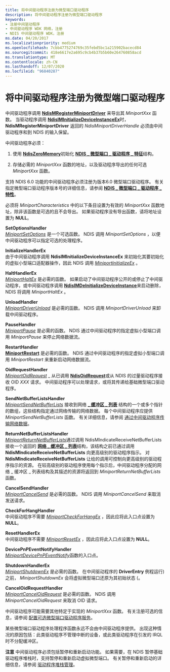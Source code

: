 ```yaml
---
title: 将中间驱动程序注册为微型端口驱动程序
description: 将中间驱动程序注册为微型端口驱动程序
keywords:
- 注册中间驱动程序
- 中间驱动程序 WDK 网络，注册
- NDIS 中间驱动程序 WDK，注册
ms.date: 04/20/2017
ms.localizationpriority: medium
ms.openlocfilehash: 7cbb4775274769c35febd5bc1a215902bacecd84
ms.sourcegitcommit: 418e6617e2a695c9cb4b37b5b60e264760858acd
ms.translationtype: MT
ms.contentlocale: zh-CN
ms.lasthandoff: 12/07/2020
ms.locfileid: "96840287"
---
```

# <a name="registering-an-intermediate-driver-as-a-miniport-driver"></a>将中间驱动程序注册为微型端口驱动程序





中间驱动程序调用 [**NdisMRegisterMiniportDriver**](/windows-hardware/drivers/ddi/ndis/nf-ndis-ndismregisterminiportdriver) 来导出其 *MiniportXxx* 函数。 当驱动程序调用 [**NdisIMInitializeDeviceInstanceEx**](/windows-hardware/drivers/ddi/ndis/nf-ndis-ndisiminitializedeviceinstanceex)时， **NdisMRegisterMiniportDriver** 返回的 *NdisMiniportDriverHandle* 必须由中间驱动程序和到 NDIS 的输入保留。

中间驱动程序必须：

1.  使用 [**NdisZeroMemory**](/windows-hardware/drivers/ddi/ndis/nf-ndis-ndiszeromemory)初始化 [**NDIS \_ 微型端口 \_ 驱动程序 \_ 特征**](/windows-hardware/drivers/ddi/ndis/ns-ndis-_ndis_miniport_driver_characteristics)结构。

2.  存储必需的 *MiniportXxx* 函数的地址，以及驱动程序导出的任何可选 *MiniportXxx* 函数。

支持 NDIS 6.0 功能的中间驱动程序必须注册为版本6.0 微型端口驱动程序。 有关指定微型端口驱动程序版本号的详细信息，请参阅 [**NDIS \_ 微型端口 \_ 驱动程序 \_ 特性**](/windows-hardware/drivers/ddi/ndis/ns-ndis-_ndis_miniport_driver_characteristics)。

必须将 *MiniportCharacteristics* 中的以下条目设置为有效的 *MiniportXxx* 函数地址，除非该函数是可选的且不会导出。 如果驱动程序没有导出函数，请将地址设置为 **NULL**。

<a href="" id="setoptionshandler"></a>**SetOptionsHandler**  
[*MiniportSetOptions*](/windows-hardware/drivers/ddi/ndis/nc-ndis-set_options) 是一个可选函数。 NDIS 调用 *MiniportSetOptions* ，以便中间驱动程序可以指定可选的处理程序。

<a href="" id="initializehandlerex"></a>**InitializeHandlerEx**  
由于中间驱动程序调用 **NdisIMInitializeDeviceInstanceEx** 来初始化其要初始化的虚拟小型端口适配器操作，因此 NDIS 调用 [*MiniportInitializeEx*](/windows-hardware/drivers/ddi/ndis/nc-ndis-miniport_initialize) 。

<a href="" id="halthandlerex"></a>**HaltHandlerEx**  
[*MiniportHaltEx*](/windows-hardware/drivers/ddi/ndis/nc-ndis-miniport_halt) 是必需的函数。 如果启动了中间驱动程序公开的或停止了中间驱动程序，或中间驱动程序调用 [**NdisIMDeInitializeDeviceInstance**](/windows-hardware/drivers/ddi/ndis/nf-ndis-ndisimdeinitializedeviceinstance)来启动删除，NDIS 将调用 *MiniportHaltEx* 。

<a href="" id="unloadhandler"></a>**UnloadHandler**  
[*MiniportDriverUnload*](/windows-hardware/drivers/ddi/ndis/nc-ndis-miniport_unload) 是必需的函数。 NDIS 调用 *MiniportDriverUnload* 来卸载中间驱动程序。

<a href="" id="pausehandler"></a>**PauseHandler**  
[*MiniportPause*](/windows-hardware/drivers/ddi/ndis/nc-ndis-miniport_pause) 是必需的函数。 NDIS 通过中间驱动程序的指定虚拟小型端口调用 *MiniportPause* 来停止网络数据流。

<a href="" id="restarthandler"></a>**RestartHandler**  
[**MiniportRestart**](/windows-hardware/drivers/ddi/ndis/nc-ndis-miniport_restart) 是必需的函数。 NDIS 通过中间驱动程序的指定虚拟小型端口调用 *MiniportRestart* 来重新启动网络数据流。

<a href="" id="oidrequesthandler"></a>**OidRequestHandler**  
[*MiniportOidRequest*](/windows-hardware/drivers/ddi/ndis/nc-ndis-miniport_oid_request) \_ 从已调用 [**NdisOidRequest**](/windows-hardware/drivers/ddi/ndis/nf-ndis-ndisoidrequest)或从 NDIS 的过量驱动程序接收 OID *XXX* 请求。 中间驱动程序可以处理请求，或将其传递给基础微型端口驱动程序。

<a href="" id="sendnetbufferlistshandler"></a>**SendNetBufferListsHandler**  
[*MiniportSendNetBufferLists*](/windows-hardware/drivers/ddi/ndis/nc-ndis-miniport_send_net_buffer_lists) 接收到网络 [**\_ 缓冲区 \_ 列表**](/windows-hardware/drivers/ddi/ndis/ns-ndis-_net_buffer_list) 结构的一个或多个指针的数组，这些结构指定通过网络传输的网络数据。 每个中间驱动程序应提供 *MiniportSendNetBufferLists* 函数。 有关详细信息，请参阅 [通过中间驱动程序传输网络数据](transmitting-network-data-through-an-intermediate-driver.md)。

<a href="" id="returnnetbufferlistshandler"></a>**ReturnNetBufferListsHandler**  
[*MiniportReturnNetBufferLists*](/windows-hardware/drivers/ddi/ndis/nc-ndis-miniport_return_net_buffer_lists)通过调用 NdisMIndicateReceiveNetBufferLists 接收一个返回的 [**网络 \_ 缓冲区 \_ 列表**](/windows-hardware/drivers/ddi/ndis/ns-ndis-_net_buffer_list)结构，该结构之前已通过调用 **NdisMIndicateReceiveNetBufferLists** 向更高级别的驱动程序指示。 对 **NdisMIndicateReceiveNetBufferLists** 让给的调用可控制向更高级别的驱动程序指示的资源。 在较高级别的驱动程序使用每个指示后，中间驱动程序分配的网络 \_ 缓冲区 \_ 列表结构及其描述的资源将返回到 *MiniportReturnNetBufferLists* 函数。

<a href="" id="cancelsendhandler"></a>**CancelSendHandler**  
[*MiniportCancelSend*](/windows-hardware/drivers/ddi/ndis/nc-ndis-miniport_cancel_send) 是必需的函数。 NDIS 调用 *MiniportCancelSend* 来取消发送请求。

<a href="" id="checkforhanghandler"></a>**CheckForHangHandler**  
中间驱动程序不需要 [*MiniportCheckForHangEx*](/windows-hardware/drivers/ddi/ndis/nc-ndis-miniport_check_for_hang) ，因此应将此入口点设置为 **NULL**。

<a href="" id="resethandlerex"></a>**ResetHandlerEx**  
中间驱动程序不需要 [*MiniportResetEx*](/windows-hardware/drivers/ddi/ndis/nc-ndis-miniport_reset) ，因此应将此入口点设置为 **NULL**。

<a href="" id="devicepnpeventnotifyhandler"></a>**DevicePnPEventNotifyHandler**  
[*MiniportDevicePnPEventNotify*](/windows-hardware/drivers/ddi/ndis/nc-ndis-miniport_device_pnp_event_notify)函数的入口点。

<a href="" id="shutdownhandlerex"></a>**ShutdownHandlerEx**  
[*MiniportShutdownEx*](/windows-hardware/drivers/ddi/ndis/nc-ndis-miniport_shutdown) 是必需的函数。 在中间驱动程序的 **DriverEntry** 例程运行) 之前， *MiniportShutdownEx* 会将虚拟微型端口还原为其初始状态 (。

<a href="" id="canceloidrequesthandler"></a>**CancelOidRequestHandler**  
[*MiniportCancelOidRequest*](/windows-hardware/drivers/ddi/ndis/nc-ndis-miniport_cancel_oid_request) 是必需的函数。 NDIS 调用 *MiniportCancelOidRequest* 来取消 OID 请求。

中间驱动程序可能需要其他特定于实现的 *MiniportXxx* 函数。 有关注册可选的信息，请参阅 [配置可选微型端口驱动程序服务](configuring-optional-miniport-driver-services.md)。

某些微型端口驱动程序处理程序函数永远不会由中间驱动程序提供。 出现这种情况的原因包括：此类驱动程序不管理中断的设备，或此类驱动程序在引发的 IRQL 时不分配缓冲区。

**注意**  中间驱动程序必须包括暂停和重新启动功能。 如果需要，在 NDIS 暂停基础驱动程序堆栈时，支持暂停和重新启动虚拟微型端口。 有关暂停和重新启动的详细信息，请参阅 [驱动程序堆栈管理](driver-stack-management.md)。

 

 

